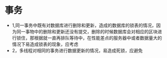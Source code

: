 #  事务
*   1,同一事务中既有对数据库进行删除和更新，造成的数据库的锁表的情况，因为同一事物中的删除和更新还没有提交，删除的时候数据库会对相应的区块进行锁住，那根据就一直再排队等待中，在性能差点的服务器中或者数据量大的情况下易造成锁表的现象，应考虑
*   2，多线程对相同的事务进行数据更新的情况，易造成死锁，应避免
